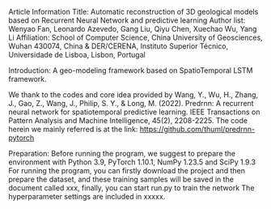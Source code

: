 Article Information 
Title: Automatic reconstruction of 3D geological models based on Recurrent Neural Network and predictive learning
Author list: Wenyao Fan, Leonardo Azevedo, Gang Liu, Qiyu Chen, Xuechao Wu, Yang Li
Affiliation: School of Computer Science, China University of Geosciences, Wuhan 430074, China & DER/CERENA, Instituto Superior Técnico, Universidade de Lisboa, Lisbon, Portugal

Introduction:
A geo-modeling framework based on SpatioTemporal LSTM framework. 

We thank to the codes and core idea provided by Wang, Y., Wu, H., Zhang, J., Gao, Z., Wang, J., Philip, S. Y., & Long, M. (2022). Predrnn: A recurrent neural network for spatiotemporal predictive learning. IEEE Transactions on Pattern Analysis and Machine Intelligence, 45(2), 2208-2225. The code herein we mainly referred is at the link: https://github.com/thuml/predrnn-pytorch

Preparation:
Before running the program, we suggest to prepare the environment with Python 3.9, PyTorch 1.10.1, NumPy 1.23.5 and SciPy 1.9.3
For running the program, you can firstly download the project and then prepare the dataset, and these training samples will be saved in the document called xxx, finally, you can start run.py to train the network
The hyperparameter settings are included in xxxxx.

